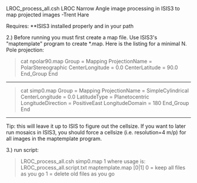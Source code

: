 LROC_process_all.csh
LROC Narrow Angle image processing in ISIS3 to map projected images
-Trent Hare


Requires: 
**ISIS3 installed properly and in your path



2.) Before running you must first create a map file. 
Use ISIS3's "maptemplate" program to create *.map. Here is the listing for a minimal N. Pole projection: 
>cat npolar90.map 
Group = Mapping 
  ProjectionName  = PolarStereographic 
  CenterLongitude = 0.0 
  CenterLatitude  = 90.0 
End_Group 
End 
--------------------------------------------------------------------------------

>cat simp0.map 
Group = Mapping
  ProjectionName     = SimpleCylindrical
  CenterLongitude    = 0.0
  LatitudeType       = Planetocentric
  LongitudeDirection = PositiveEast
  LongitudeDomain    = 180
End_Group
End
--------------------------------------------------------------------------------


Tip: this will leave it up to ISIS to figure out the cellsize. If you want to later run mosaics in ISIS3, you should force a cellsize (i.e. resolution=4 m/p) for all images in the maptemplate program. 

3.) run script: 
>LROC_process_all.csh simp0.map 1 
where usage is: LROC_process_all.script.txt maptemplate.map [0|1] 
0 = keep all files as you go 
1 = delete old files as you go 
